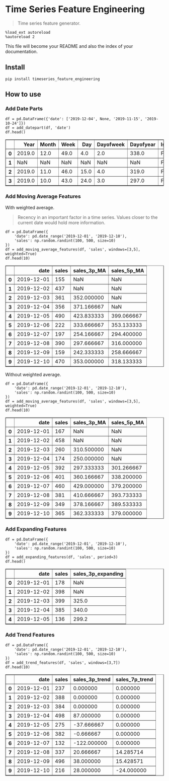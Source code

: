 # Time Series Feature Engineering
> Time series feature generator.


```
%load_ext autoreload
%autoreload 2
```

This file will become your README and also the index of your documentation.

## Install

`pip install timeseries_feature_engineering`

## How to use

### Add Date Parts

```
df = pd.DataFrame({'date': ['2019-12-04', None, '2019-11-15', '2019-10-24']})
df = add_datepart(df, 'date')
df.head()
```




<div>
<style scoped>
    .dataframe tbody tr th:only-of-type {
        vertical-align: middle;
    }

    .dataframe tbody tr th {
        vertical-align: top;
    }

    .dataframe thead th {
        text-align: right;
    }
</style>
<table border="1" class="dataframe">
  <thead>
    <tr style="text-align: right;">
      <th></th>
      <th>Year</th>
      <th>Month</th>
      <th>Week</th>
      <th>Day</th>
      <th>Dayofweek</th>
      <th>Dayofyear</th>
      <th>Is_month_end</th>
      <th>Is_month_start</th>
      <th>Is_quarter_end</th>
      <th>Is_quarter_start</th>
      <th>Is_year_end</th>
      <th>Is_year_start</th>
      <th>Elapsed</th>
    </tr>
  </thead>
  <tbody>
    <tr>
      <th>0</th>
      <td>2019.0</td>
      <td>12.0</td>
      <td>49.0</td>
      <td>4.0</td>
      <td>2.0</td>
      <td>338.0</td>
      <td>False</td>
      <td>False</td>
      <td>False</td>
      <td>False</td>
      <td>False</td>
      <td>False</td>
      <td>1575417600</td>
    </tr>
    <tr>
      <th>1</th>
      <td>NaN</td>
      <td>NaN</td>
      <td>NaN</td>
      <td>NaN</td>
      <td>NaN</td>
      <td>NaN</td>
      <td>False</td>
      <td>False</td>
      <td>False</td>
      <td>False</td>
      <td>False</td>
      <td>False</td>
      <td>None</td>
    </tr>
    <tr>
      <th>2</th>
      <td>2019.0</td>
      <td>11.0</td>
      <td>46.0</td>
      <td>15.0</td>
      <td>4.0</td>
      <td>319.0</td>
      <td>False</td>
      <td>False</td>
      <td>False</td>
      <td>False</td>
      <td>False</td>
      <td>False</td>
      <td>1573776000</td>
    </tr>
    <tr>
      <th>3</th>
      <td>2019.0</td>
      <td>10.0</td>
      <td>43.0</td>
      <td>24.0</td>
      <td>3.0</td>
      <td>297.0</td>
      <td>False</td>
      <td>False</td>
      <td>False</td>
      <td>False</td>
      <td>False</td>
      <td>False</td>
      <td>1571875200</td>
    </tr>
  </tbody>
</table>
</div>



### Add Moving Average Features

With weighted average. 
> Recency in an important factor in a time series. Values closer to the current date would hold more information.

```
df = pd.DataFrame({
    'date': pd.date_range('2019-12-01', '2019-12-10'), 
    'sales': np.random.randint(100, 500, size=10)
})
df = add_moving_average_features(df, 'sales', windows=[3,5], weighted=True)
df.head(10)
```




<div>
<style scoped>
    .dataframe tbody tr th:only-of-type {
        vertical-align: middle;
    }

    .dataframe tbody tr th {
        vertical-align: top;
    }

    .dataframe thead th {
        text-align: right;
    }
</style>
<table border="1" class="dataframe">
  <thead>
    <tr style="text-align: right;">
      <th></th>
      <th>date</th>
      <th>sales</th>
      <th>sales_3p_MA</th>
      <th>sales_5p_MA</th>
    </tr>
  </thead>
  <tbody>
    <tr>
      <th>0</th>
      <td>2019-12-01</td>
      <td>155</td>
      <td>NaN</td>
      <td>NaN</td>
    </tr>
    <tr>
      <th>1</th>
      <td>2019-12-02</td>
      <td>437</td>
      <td>NaN</td>
      <td>NaN</td>
    </tr>
    <tr>
      <th>2</th>
      <td>2019-12-03</td>
      <td>361</td>
      <td>352.000000</td>
      <td>NaN</td>
    </tr>
    <tr>
      <th>3</th>
      <td>2019-12-04</td>
      <td>356</td>
      <td>371.166667</td>
      <td>NaN</td>
    </tr>
    <tr>
      <th>4</th>
      <td>2019-12-05</td>
      <td>490</td>
      <td>423.833333</td>
      <td>399.066667</td>
    </tr>
    <tr>
      <th>5</th>
      <td>2019-12-06</td>
      <td>222</td>
      <td>333.666667</td>
      <td>353.133333</td>
    </tr>
    <tr>
      <th>6</th>
      <td>2019-12-07</td>
      <td>197</td>
      <td>254.166667</td>
      <td>294.400000</td>
    </tr>
    <tr>
      <th>7</th>
      <td>2019-12-08</td>
      <td>390</td>
      <td>297.666667</td>
      <td>316.000000</td>
    </tr>
    <tr>
      <th>8</th>
      <td>2019-12-09</td>
      <td>159</td>
      <td>242.333333</td>
      <td>258.666667</td>
    </tr>
    <tr>
      <th>9</th>
      <td>2019-12-10</td>
      <td>470</td>
      <td>353.000000</td>
      <td>318.133333</td>
    </tr>
  </tbody>
</table>
</div>



Without weighted average.

```
df = pd.DataFrame({
    'date': pd.date_range('2019-12-01', '2019-12-10'), 
    'sales': np.random.randint(100, 500, size=10)
})
df = add_moving_average_features(df, 'sales', windows=[3,5], weighted=True)
df.head(10)
```




<div>
<style scoped>
    .dataframe tbody tr th:only-of-type {
        vertical-align: middle;
    }

    .dataframe tbody tr th {
        vertical-align: top;
    }

    .dataframe thead th {
        text-align: right;
    }
</style>
<table border="1" class="dataframe">
  <thead>
    <tr style="text-align: right;">
      <th></th>
      <th>date</th>
      <th>sales</th>
      <th>sales_3p_MA</th>
      <th>sales_5p_MA</th>
    </tr>
  </thead>
  <tbody>
    <tr>
      <th>0</th>
      <td>2019-12-01</td>
      <td>167</td>
      <td>NaN</td>
      <td>NaN</td>
    </tr>
    <tr>
      <th>1</th>
      <td>2019-12-02</td>
      <td>458</td>
      <td>NaN</td>
      <td>NaN</td>
    </tr>
    <tr>
      <th>2</th>
      <td>2019-12-03</td>
      <td>260</td>
      <td>310.500000</td>
      <td>NaN</td>
    </tr>
    <tr>
      <th>3</th>
      <td>2019-12-04</td>
      <td>174</td>
      <td>250.000000</td>
      <td>NaN</td>
    </tr>
    <tr>
      <th>4</th>
      <td>2019-12-05</td>
      <td>392</td>
      <td>297.333333</td>
      <td>301.266667</td>
    </tr>
    <tr>
      <th>5</th>
      <td>2019-12-06</td>
      <td>401</td>
      <td>360.166667</td>
      <td>338.200000</td>
    </tr>
    <tr>
      <th>6</th>
      <td>2019-12-07</td>
      <td>460</td>
      <td>429.000000</td>
      <td>379.200000</td>
    </tr>
    <tr>
      <th>7</th>
      <td>2019-12-08</td>
      <td>381</td>
      <td>410.666667</td>
      <td>393.733333</td>
    </tr>
    <tr>
      <th>8</th>
      <td>2019-12-09</td>
      <td>349</td>
      <td>378.166667</td>
      <td>389.533333</td>
    </tr>
    <tr>
      <th>9</th>
      <td>2019-12-10</td>
      <td>365</td>
      <td>362.333333</td>
      <td>379.000000</td>
    </tr>
  </tbody>
</table>
</div>



### Add Expanding Features

```
df = pd.DataFrame({
    'date': pd.date_range('2019-12-01', '2019-12-10'), 
    'sales': np.random.randint(100, 500, size=10)
})
df = add_expanding_features(df, 'sales', period=3)
df.head()
```




<div>
<style scoped>
    .dataframe tbody tr th:only-of-type {
        vertical-align: middle;
    }

    .dataframe tbody tr th {
        vertical-align: top;
    }

    .dataframe thead th {
        text-align: right;
    }
</style>
<table border="1" class="dataframe">
  <thead>
    <tr style="text-align: right;">
      <th></th>
      <th>date</th>
      <th>sales</th>
      <th>sales_3p_expanding</th>
    </tr>
  </thead>
  <tbody>
    <tr>
      <th>0</th>
      <td>2019-12-01</td>
      <td>178</td>
      <td>NaN</td>
    </tr>
    <tr>
      <th>1</th>
      <td>2019-12-02</td>
      <td>398</td>
      <td>NaN</td>
    </tr>
    <tr>
      <th>2</th>
      <td>2019-12-03</td>
      <td>399</td>
      <td>325.0</td>
    </tr>
    <tr>
      <th>3</th>
      <td>2019-12-04</td>
      <td>385</td>
      <td>340.0</td>
    </tr>
    <tr>
      <th>4</th>
      <td>2019-12-05</td>
      <td>136</td>
      <td>299.2</td>
    </tr>
  </tbody>
</table>
</div>



### Add Trend Features

```
df = pd.DataFrame({
    'date': pd.date_range('2019-12-01', '2019-12-10'), 
    'sales': np.random.randint(100, 500, size=10)
})
df = add_trend_features(df, 'sales', windows=[3,7])
df.head(10)
```




<div>
<style scoped>
    .dataframe tbody tr th:only-of-type {
        vertical-align: middle;
    }

    .dataframe tbody tr th {
        vertical-align: top;
    }

    .dataframe thead th {
        text-align: right;
    }
</style>
<table border="1" class="dataframe">
  <thead>
    <tr style="text-align: right;">
      <th></th>
      <th>date</th>
      <th>sales</th>
      <th>sales_3p_trend</th>
      <th>sales_7p_trend</th>
    </tr>
  </thead>
  <tbody>
    <tr>
      <th>0</th>
      <td>2019-12-01</td>
      <td>237</td>
      <td>0.000000</td>
      <td>0.000000</td>
    </tr>
    <tr>
      <th>1</th>
      <td>2019-12-02</td>
      <td>388</td>
      <td>0.000000</td>
      <td>0.000000</td>
    </tr>
    <tr>
      <th>2</th>
      <td>2019-12-03</td>
      <td>384</td>
      <td>0.000000</td>
      <td>0.000000</td>
    </tr>
    <tr>
      <th>3</th>
      <td>2019-12-04</td>
      <td>498</td>
      <td>87.000000</td>
      <td>0.000000</td>
    </tr>
    <tr>
      <th>4</th>
      <td>2019-12-05</td>
      <td>275</td>
      <td>-37.666667</td>
      <td>0.000000</td>
    </tr>
    <tr>
      <th>5</th>
      <td>2019-12-06</td>
      <td>382</td>
      <td>-0.666667</td>
      <td>0.000000</td>
    </tr>
    <tr>
      <th>6</th>
      <td>2019-12-07</td>
      <td>132</td>
      <td>-122.000000</td>
      <td>0.000000</td>
    </tr>
    <tr>
      <th>7</th>
      <td>2019-12-08</td>
      <td>337</td>
      <td>20.666667</td>
      <td>14.285714</td>
    </tr>
    <tr>
      <th>8</th>
      <td>2019-12-09</td>
      <td>496</td>
      <td>38.000000</td>
      <td>15.428571</td>
    </tr>
    <tr>
      <th>9</th>
      <td>2019-12-10</td>
      <td>216</td>
      <td>28.000000</td>
      <td>-24.000000</td>
    </tr>
  </tbody>
</table>
</div>


